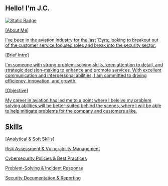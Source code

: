 ## Hello! I'm J.C.
<a href="https://www.linkedin.com/in/jcv1990"><img alt="Static Badge" src="https://img.shields.io/badge/Linked-%20In-blue">

[About Me]

I've been in the aviation industry for the last 13yrs; looking to breakout out of the customer service focused roles and break into the security sector.

[Brief Intro]

I'm someone with strong problem-solving skills, keen attention to detail, and strategic decision-making to enhance and promote services. 
With excellent communication and interpersonal abilities, I am committed to driving efficiency, innovation, and growth.

[Objective]

My career in aviation has led me to a point where I beleive my problem solving abilities will be better-suited behind the scenes, 
 where I will be able to help mitigate problems for the company and customers alike.

## Skills

[Analytical & Soft Skills]

Risk Assessment & Vulnerability Management

Cybersecurity Policies & Best Practices

Problem-Solving & Incident Response

Security Documentation & Reporting
